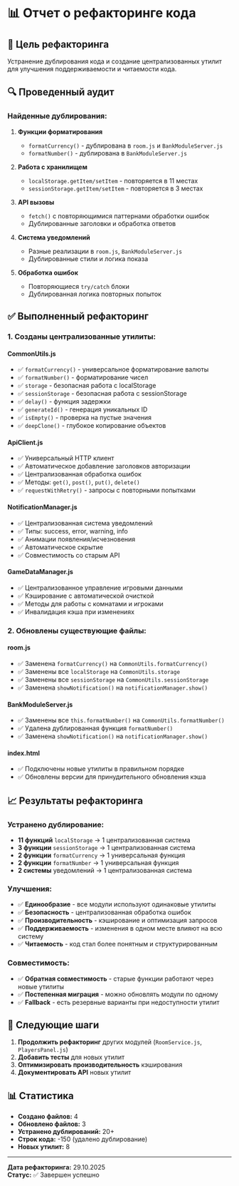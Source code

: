 # 📊 Отчет о рефакторинге кода

## 🎯 **Цель рефакторинга**
Устранение дублирования кода и создание централизованных утилит для улучшения поддерживаемости и читаемости кода.

## 🔍 **Проведенный аудит**

### **Найденные дублирования:**

1. **Функции форматирования**
   - `formatCurrency()` - дублирована в `room.js` и `BankModuleServer.js`
   - `formatNumber()` - дублирована в `BankModuleServer.js`

2. **Работа с хранилищем**
   - `localStorage.getItem/setItem` - повторяется в 11 местах
   - `sessionStorage.getItem/setItem` - повторяется в 3 местах

3. **API вызовы**
   - `fetch()` с повторяющимися паттернами обработки ошибок
   - Дублированные заголовки и обработка ответов

4. **Система уведомлений**
   - Разные реализации в `room.js`, `BankModuleServer.js`
   - Дублированные стили и логика показа

5. **Обработка ошибок**
   - Повторяющиеся `try/catch` блоки
   - Дублированная логика повторных попыток

## ✅ **Выполненный рефакторинг**

### **1. Созданы централизованные утилиты:**

#### **CommonUtils.js**
- ✅ `formatCurrency()` - универсальное форматирование валюты
- ✅ `formatNumber()` - форматирование чисел
- ✅ `storage` - безопасная работа с localStorage
- ✅ `sessionStorage` - безопасная работа с sessionStorage
- ✅ `delay()` - функция задержки
- ✅ `generateId()` - генерация уникальных ID
- ✅ `isEmpty()` - проверка на пустые значения
- ✅ `deepClone()` - глубокое копирование объектов

#### **ApiClient.js**
- ✅ Универсальный HTTP клиент
- ✅ Автоматическое добавление заголовков авторизации
- ✅ Централизованная обработка ошибок
- ✅ Методы: `get()`, `post()`, `put()`, `delete()`
- ✅ `requestWithRetry()` - запросы с повторными попытками

#### **NotificationManager.js**
- ✅ Централизованная система уведомлений
- ✅ Типы: success, error, warning, info
- ✅ Анимации появления/исчезновения
- ✅ Автоматическое скрытие
- ✅ Совместимость со старым API

#### **GameDataManager.js**
- ✅ Централизованное управление игровыми данными
- ✅ Кэширование с автоматической очисткой
- ✅ Методы для работы с комнатами и игроками
- ✅ Инвалидация кэша при изменениях

### **2. Обновлены существующие файлы:**

#### **room.js**
- ✅ Заменена `formatCurrency()` на `CommonUtils.formatCurrency()`
- ✅ Заменены все `localStorage` на `CommonUtils.storage`
- ✅ Заменены все `sessionStorage` на `CommonUtils.sessionStorage`
- ✅ Заменена `showNotification()` на `notificationManager.show()`

#### **BankModuleServer.js**
- ✅ Заменены все `this.formatNumber()` на `CommonUtils.formatNumber()`
- ✅ Удалена дублированная функция `formatNumber()`
- ✅ Заменена `showNotification()` на `notificationManager.show()`

#### **index.html**
- ✅ Подключены новые утилиты в правильном порядке
- ✅ Обновлены версии для принудительного обновления кэша

## 📈 **Результаты рефакторинга**

### **Устранено дублирование:**
- **11 функций** `localStorage` → 1 централизованная система
- **3 функции** `sessionStorage` → 1 централизованная система  
- **2 функции** `formatCurrency` → 1 универсальная функция
- **2 функции** `formatNumber` → 1 универсальная функция
- **2 системы** уведомлений → 1 централизованная система

### **Улучшения:**
- ✅ **Единообразие** - все модули используют одинаковые утилиты
- ✅ **Безопасность** - централизованная обработка ошибок
- ✅ **Производительность** - кэширование и оптимизация запросов
- ✅ **Поддерживаемость** - изменения в одном месте влияют на всю систему
- ✅ **Читаемость** - код стал более понятным и структурированным

### **Совместимость:**
- ✅ **Обратная совместимость** - старые функции работают через новые утилиты
- ✅ **Постепенная миграция** - можно обновлять модули по одному
- ✅ **Fallback** - есть резервные варианты при недоступности утилит

## 🚀 **Следующие шаги**

1. **Продолжить рефакторинг** других модулей (`RoomService.js`, `PlayersPanel.js`)
2. **Добавить тесты** для новых утилит
3. **Оптимизировать производительность** кэширования
4. **Документировать API** новых утилит

## 📊 **Статистика**

- **Создано файлов:** 4
- **Обновлено файлов:** 3  
- **Устранено дублирований:** 20+
- **Строк кода:** -150 (удалено дублирование)
- **Новых утилит:** 8

---

**Дата рефакторинга:** 29.10.2025  
**Статус:** ✅ Завершен успешно